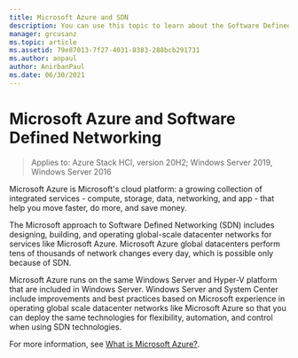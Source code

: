 ```yaml
---
title: Microsoft Azure and SDN
description: You can use this topic to learn about the Software Defined Networking (SDN) technologies that are provided in Microsoft Azure.
manager: grcusanz
ms.topic: article
ms.assetid: 79e87013-7f27-4031-8383-288bcb291731
ms.author: anpaul
author: AnirbanPaul
ms.date: 06/30/2021
---
```

# Microsoft Azure and Software Defined Networking

>Applies to: Azure Stack HCI, version 20H2; Windows Server 2019, Windows Server 2016

Microsoft Azure is Microsoft's cloud platform: a growing collection of integrated services - compute, storage, data, networking, and app - that help you move faster, do more, and save money.

The Microsoft approach to Software Defined Networking (SDN) includes designing, building, and operating global-scale datacenter networks for services like Microsoft Azure. Microsoft Azure global datacenters perform tens of thousands of network changes every day, which is possible only because of SDN.

Microsoft Azure runs on the same Windows Server and Hyper-V platform that are included in Windows Server. Windows Server and System Center include improvements and best practices based on Microsoft experience in operating global scale datacenter networks like Microsoft Azure so that you can deploy the same technologies for flexibility, automation, and control when using SDN technologies.

For more information, see [What is Microsoft Azure?](https://azure.microsoft.com/overview/what-is-azure/?WT.mc_id=azurebg_us_sem_bing_br_nontest_whatisazure_whatisazure&WT.srch=1).